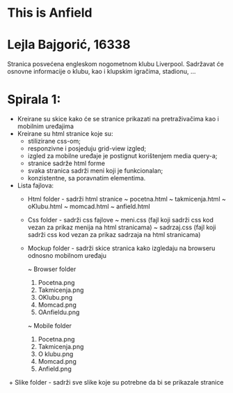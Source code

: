 # This is Anfield

# Lejla Bajgorić, 16338

Stranica posvećena engleskom nogometnom klubu Liverpool. Sadržavat će osnovne informacije o klubu, kao i klupskim igračima, stadionu, ...

# Spirala 1:
- Kreirane su skice kako će se stranice prikazati na pretraživačima kao i mobilnim uređajima
- Kreirane su html stranice koje su:
    + stilizirane css-om; 
    + responzivne i posjeduju grid-view izgled; 
    + izgled za mobilne uređaje je postignut korištenjem media query-a;
    + stranice sadrže html forme
    + svaka stranica sadrži meni koji je funkcionalan;
    + konzistentne, sa poravnatim elementima.
- Lista fajlova:
  + Html folder - sadrži html stranice
    ~ pocetna.html
    ~ takmicenja.html
    ~ oKlubu.html
    ~ momcad.html
    ~ anfield.html
  + Css folder - sadrži css fajlove 
    ~ meni.css (fajl koji sadrži css kod vezan za prikaz menija na html stranicama)
    ~ sadrzaj.css (fajl koji sadrži css kod vezan za prikaz sadrzaja na html stranicama)
  + Mockup folder - sadrži skice stranica kako izgledaju na browseru odnosno mobilnom uređaju
  
    ~ Browser folder
      1. Pocetna.png
      2. Takmicenja.png
      3. OKlubu.png
      4. Momcad.png
      5. OAnfieldu.png
      
    ~ Mobile folder
      1. Pocetna.png
      2. Takmicenja.png
      3. O klubu.png
      4. Momcad.png
      5. Anfield.png
     
  + Slike folder - sadrži sve slike koje su potrebne da bi se prikazale stranice
